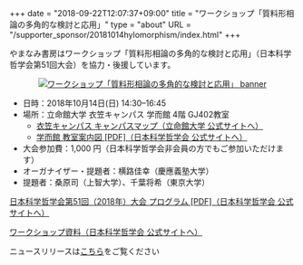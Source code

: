 +++
date = "2018-09-22T12:07:37+09:00"
title = "ワークショップ「質料形相論の多角的な検討と応用」"
type = "about"
URL = "/supporter_sponsor/20181014hylomorphism/index.html"
+++

やまなみ書房はワークショップ「質料形相論の多角的な検討と応用」（日本科学哲学会第51回大会）を協力・後援しています。

<p style="text-align: center;"><a href="/supporter_sponsor/20181014hylomorphism/"><img src="/images/recentWorks/20181014hylomorphism_ol.svg" alt="ワークショップ「質料形相論の多角的な検討と応用」 banner"></a></p>

* 日時：2018年10月14日(日)  14:30–16:45
* 場所：立命館大学 衣笠キャンパス 学而館 4階 GJ402教室
    * [衣笠キャンパス キャンパスマップ（立命館大学 公式サイトへ）](http://www.ritsumei.ac.jp/campusmap/kinugasa/)
    * [学而館 教室案内図 [PDF]（日本科学哲学会 公式サイトへ）](http://pssj.info/program/program_data/51/map.pdf)
* 大会参加費：1,000 円（日本科学哲学会非会員の方でもご参加いただけます）
* オーガナイザー・提題者：横路佳幸（慶應義塾大学）
* 提題者：桑原司（上智大学）、千葉将希（東京大学）


[日本科学哲学会第51回（2018年）大会 プログラム [PDF]（日本科学哲学会 公式サイトへ）](http://pssj.info/program/program_data/51/program51.pdf)

[ワークショップ資料（日本科学哲学会 公式サイトへ）](http://pssj.info/program/program_data/51/ws/index.html)


ニュースリリースは[こちら](/news/20180922hylomorphism/)をご覧ください


<script type="application/ld+json">
{
	"@context": "http://schema.org",
	"@type": "Event",
	"name" : "ワークショップ「質料形相論の多角的な検討と応用」",
	"description": "やまなみ書房はワークショップ「質料形相論の多角的な検討と応用」（日本科学哲学会第51回大会）を協力・後援しています。",
	"location": {
		"@type": "Place",
		"address": {
			"@type": "PostalAddress",
			"addressLocality": "Kyoto, Japan",
			"postalCode": "603-8577",
			"streetAddress": "Ritsumeikan University Gakujikan-hall Room GJ402, 56-1 Toji-in Kitamachi, Kita-ku, Kyoto",
			"addressCountry" : "JP"
		},
		"name": "立命館大学 衣笠キャンパス 学而館 4階 GJ402教室"
	},
	"organizer": {
		"@type": "Person",
		"name": "横路佳幸",
		"affiliation": {
			"@type" : "Organization",
			"name" : "慶應義塾大学"
		}
	},
	"performer": [
		{
			"@type": "Person",
			"name": "横路佳幸",
			"affiliation": {
				"@type" : "Organization",
				"name" : "慶應義塾大学"
			}
		},
		{
			"@type": "Person",
			"name": "桑原司",
			"affiliation": {
				"@type" : "Organization",
				"name" : "上智大学"
			}
		},
		{
			"@type": "Person",
			"name": "千葉将希",
			"affiliation": {
				"@type" : "Organization",
				"name" : "東京大学"
			}
		}
	],
	"startDate": "2018-10-14T14:30:00+09:00",
	"endDate": "2018-10-14T16:45:00+09:00",
	"sponsor" : {
		"@type" : "Organization",
		"name" : ["やまなみ書房", "Yamanami Books"]
	},
	"offers": {
		"@type": "Offer",
		"price": "1000",
		"priceCurrency": "JPY",
		"availability": "http://schema.org/InStock",
		"url": "http://pssj.info/program/program.html",
		"validFrom": "2018-10-12T18:30:00+09:00"
	},
	"image": "https://www.yamanami.tokyo/images/misc/20181014hylomorphism_ol.png",
	"url": "https://www.yamanami.tokyo/support/20181014hylomorphism/"
}
</script>
